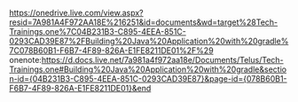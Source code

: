 https://onedrive.live.com/view.aspx?resid=7A981A4F972AA18E%216251&id=documents&wd=target%28Tech-Trainings.one%7C04B231B3-C895-4EEA-851C-0293CAD39E87%2FBuilding%20Java%20Application%20with%20gradle%7C078B60B1-F6B7-4F89-826A-E1FE8211DE01%2F%29
onenote:https://d.docs.live.net/7a981a4f972aa18e/Documents/Telus/Tech-Trainings.one#Building%20Java%20Application%20with%20gradle&section-id={04B231B3-C895-4EEA-851C-0293CAD39E87}&page-id={078B60B1-F6B7-4F89-826A-E1FE8211DE01}&end
